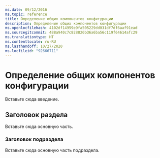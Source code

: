 ```yaml
---
ms.date: 09/12/2016
ms.topic: reference
title: Определение общих компонентов конфигурации
description: Определение общих компонентов конфигурации
ms.openlocfilehash: 4102df14959e9fa505229dd031df7df6aaf91ead
ms.sourcegitcommit: 488a940c7c828820b36a6ba56c119f64614afc29
ms.translationtype: HT
ms.contentlocale: ru-RU
ms.lasthandoff: 10/27/2020
ms.locfileid: "92666711"
---
```

# <a name="defining-common-configuration-features"></a>Определение общих компонентов конфигурации

Вставьте сюда введение.

## <a name="section-heading"></a>Заголовок раздела

Вставьте сюда основную часть.

### <a name="subsection-heading"></a>Заголовок подраздела

Вставьте сюда основную часть подраздела.
